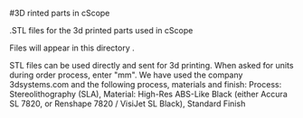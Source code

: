 #3D rinted parts in cScope

.STL files for the 3d printed parts used in cScope

Files will appear in this directory .

STL files can be used directly and sent for 3d printing. 
When asked for units during order process, enter "mm". We have used the company 3dsystems.com and the following process, materials and finish: Process: Stereolithography (SLA), Material: High-Res ABS-Like Black (either Accura SL 7820, or Renshape 7820 / VisiJet SL Black), Standard Finish
